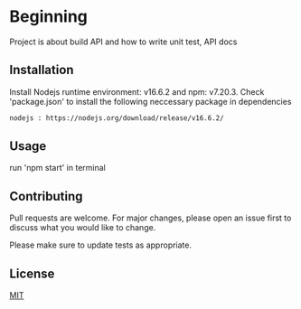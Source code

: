 # Beginning
Project is about build API and how to write unit test, API docs

## Installation
Install Nodejs runtime environment: v16.6.2 and npm: v7.20.3.
Check 'package.json' to install the following neccessary package in dependencies

```bash
nodejs : https://nodejs.org/download/release/v16.6.2/
```

## Usage

run 'npm start' in terminal 

## Contributing
Pull requests are welcome. For major changes, please open an issue first to discuss what you would like to change.

Please make sure to update tests as appropriate.

## License
[MIT](https://choosealicense.com/licenses/mit/)